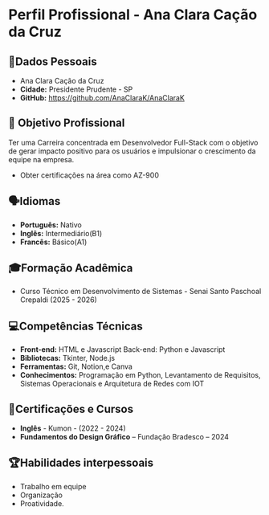 # Perfil Profissional - Ana Clara Cação da Cruz
## 👤Dados Pessoais
- Ana Clara Cação da Cruz 
- **Cidade:** Presidente Prudente  - SP
- **GitHub:** https://github.com/AnaClaraK/AnaClaraK 
## 🎯 Objetivo Profissional
Ter uma Carreira concentrada em Desenvolvedor Full-Stack com o objetivo de gerar impacto positivo para os usuários e impulsionar o crescimento da equipe na empresa.
- Obter certificações na área como AZ-900

## 🗣️Idiomas
- **Português:** Nativo
- **Inglês:** Intermediário(B1)
- **Francês:** Básico(A1)

## 🎓Formação Acadêmica
- Curso Técnico em Desenvolvimento de Sistemas - Senai Santo Paschoal Crepaldi (2025 - 2026)
## 💻Competências Técnicas
- **Front-end:** HTML e Javascript
Back-end: Python e Javascript
- **Bibliotecas:** Tkinter, Node.js
- **Ferramentas:** Git, Notion,e Canva
- **Conhecimentos:** Programação em Python, Levantamento de Requisitos, Sistemas Operacionais e Arquitetura de Redes com IOT
## 📜Certificações e Cursos 
- **Inglês** - Kumon - (2022 - 2024)
- **Fundamentos do Design Gráfico** – Fundação Bradesco – 2024 

## 🏆Habilidades interpessoais 
- Trabalho em equipe
- Organização
- Proatividade. 

 